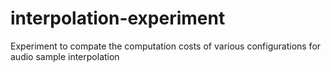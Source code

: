 # interpolation-experiment
Experiment to compate the computation costs of various configurations for audio sample interpolation
